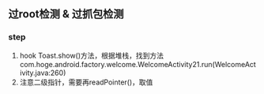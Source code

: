 ## 过root检测 & 过抓包检测
### step

1. hook Toast.show()方法，根据堆栈，找到方法com.hoge.android.factory.welcome.WelcomeActivity$2$1.run(WelcomeActivity.java:260)
2. 注意二级指针，需要再readPointer()，取值